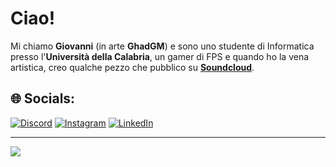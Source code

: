 # Ciao!

Mi chiamo **Giovanni** (in arte **GhadGM**) e sono uno studente di Informatica presso l'**Università della Calabria**, un gamer di FPS e quando ho la vena artistica, creo qualche pezzo che pubblico su [**Soundcloud**](https://soundcloud.com/ghadgm).



## 🌐 Socials:
[![Discord](https://img.shields.io/badge/Discord-%237289DA.svg?logo=discord&logoColor=white)](https://discord.com/users/448479460690362370) [![Instagram](https://img.shields.io/badge/Instagram-%23E4405F.svg?logo=Instagram&logoColor=white)](https://www.instagram.com/giovanni_muraca/) [![LinkedIn](https://img.shields.io/badge/LinkedIn-%230077B5.svg?logo=linkedin&logoColor=white)](https://www.linkedin.com/in/giovannimuraca/) 

---
[![](https://visitcount.itsvg.in/api?id=GhadPRG&icon=0&color=4)](https://visitcount.itsvg.in)

<!-- Proudly created with GPRM ( https://gprm.itsvg.in ) -->
